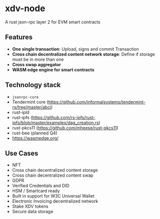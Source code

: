 # xdv-node

A rust json-rpc layer 2 for EVM smart contracts

## Features

- **One single transaction**: Upload, signs and commit Transaction
- **Cross chain decentralized content network storage**: Define if storage must be in more than one
- **Cross swap aggregator** 
- **WASM edge engine for smart contracts**


## Technology stack
- `jsonrpc-core`
- Tendermint core (https://github.com/informalsystems/tendermint-rs/tree/master/abci)
- rust-ipld
- rust-ipfs (https://github.com/rs-ipfs/rust-ipfs/blob/master/examples/dag_creation.rs)
- rust-pkcs11 (https://github.com/mheese/rust-pkcs11)
- rust-bee (planned Q4)
- https://wasmedge.org/



## Use Cases

- NFT
- Cross chain decentralized content storage
- Cross chain decentralized content swap
- GDPR
- Verified Credentials and DID
- HSM / Smartcard ready
- Built in support for W3C Universal Wallet
- Electronic Invoicing decentralized network
- Stake XDV tokens 
- Secure data storage
